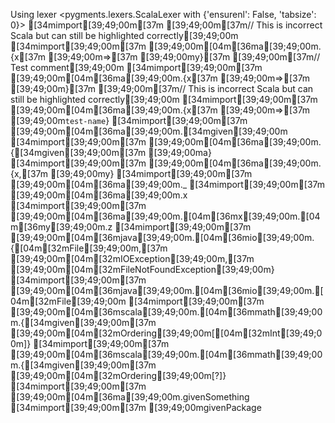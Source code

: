 Using lexer <pygments.lexers.ScalaLexer with {'ensurenl': False, 'tabsize': 0}>
[34mimport[39;49;00m[37m [39;49;00m[37m// This is incorrect Scala but can still be highlighted correctly[39;49;00m
[34mimport[39;49;00m[37m [39;49;00m[04m[36ma[39;49;00m.{x[37m [39;49;00m=>[37m [39;49;00my}[37m [39;49;00m[37m// Test comment[39;49;00m
[34mimport[39;49;00m[37m [39;49;00m[04m[36ma[39;49;00m.{x[37m [39;49;00m=>[37m [39;49;00m}[37m [39;49;00m[37m// This is incorrect Scala but can still be highlighted correctly[39;49;00m
[34mimport[39;49;00m[37m [39;49;00m[04m[36ma[39;49;00m.{x[37m [39;49;00m=>[37m [39;49;00m`test-name`}
[34mimport[39;49;00m[37m [39;49;00m[04m[36ma[39;49;00m.[34mgiven[39;49;00m
[34mimport[39;49;00m[37m [39;49;00m[04m[36ma[39;49;00m.{[34mgiven[39;49;00m[37m [39;49;00ma}
[34mimport[39;49;00m[37m [39;49;00m[04m[36ma[39;49;00m.{x,[37m [39;49;00my}
[34mimport[39;49;00m[37m [39;49;00m[04m[36ma[39;49;00m._
[34mimport[39;49;00m[37m [39;49;00m[04m[36ma[39;49;00m.x
[34mimport[39;49;00m[37m [39;49;00m[04m[36ma[39;49;00m.[04m[36mx[39;49;00m.[04m[36my[39;49;00m.z
[34mimport[39;49;00m[37m [39;49;00m[04m[36mjava[39;49;00m.[04m[36mio[39;49;00m.{[04m[32mFile[39;49;00m,[37m [39;49;00m[04m[32mIOException[39;49;00m,[37m [39;49;00m[04m[32mFileNotFoundException[39;49;00m}
[34mimport[39;49;00m[37m [39;49;00m[04m[36mjava[39;49;00m.[04m[36mio[39;49;00m.[04m[32mFile[39;49;00m
[34mimport[39;49;00m[37m [39;49;00m[04m[36mscala[39;49;00m.[04m[36mmath[39;49;00m.{[34mgiven[39;49;00m[37m [39;49;00m[04m[32mOrdering[39;49;00m[[04m[32mInt[39;49;00m]}
[34mimport[39;49;00m[37m [39;49;00m[04m[36mscala[39;49;00m.[04m[36mmath[39;49;00m.{[34mgiven[39;49;00m[37m [39;49;00m[04m[32mOrdering[39;49;00m[?]}
[34mimport[39;49;00m[37m [39;49;00m[04m[36ma[39;49;00m.givenSomething
[34mimport[39;49;00m[37m [39;49;00mgivenPackage
